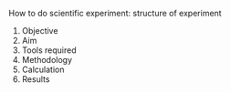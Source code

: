 How to do scientific experiment:
structure of experiment

1. Objective
2. Aim
3. Tools required
4. Methodology
5. Calculation
6. Results
